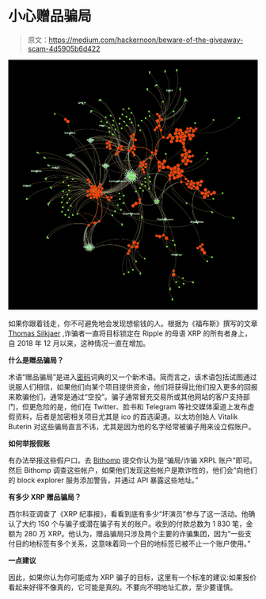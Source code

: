 # 小心赠品骗局

> 原文：<https://medium.com/hackernoon/beware-of-the-giveaway-scam-4d5905b6d422>

![](img/cef44e2eeaf68902668bf517063486d5.png)

如果你跟着钱走，你不可避免地会发现想偷钱的人。根据为《福布斯》撰写的文章 [Thomas Silkjaer](https://www.forbes.com/sites/thomassilkjaer/2019/04/05/the-dark-side-of-cryptocurrencies-scams/?ss=crypto-blockchain#b4573436c94e) ,诈骗者一直将目标锁定在 Ripple 的母语 XRP 的所有者身上，自 2018 年 12 月以来，这种情况一直在增加。

**什么是赠品骗局？**

术语“赠品骗局”是进入[密码](https://hackernoon.com/tagged/crypto)词典的又一个新术语。简而言之，该术语包括试图通过说服人们相信，如果他们向某个项目提供资金，他们将获得比他们投入更多的回报来欺骗他们，通常是通过“空投”。骗子通常冒充交易所或其他网站的客户支持部门，但更危险的是，他们在 Twitter、脸书和 Telegram 等社交媒体渠道上发布虚假资料，后者是加密相关项目尤其是 ico 的首选渠道。以太坊创始人 Vitalik Buterin 对这些骗局直言不讳，尤其是因为他的名字经常被骗子用来设立假账户。

**如何举报假账**

有办法举报这些假户口。去 [Bithomp](https://bithomp.com/explorer/fraud.html) 提交你认为是“骗局/诈骗 XRPL 账户”即可。然后 Bithomp 调查这些帐户，如果他们发现这些帐户是欺诈性的，他们会“向他们的 block explorer 服务添加警告，并通过 API 暴露这些地址。”

**有多少 XRP 赠品骗局？**

西尔科亚调查了《XRP 纪事报》，看看到底有多少“坏演员”参与了这一活动。他确认了大约 150 个与骗子或潜在骗子有关的账户。收到的付款总数为 1 830 笔，金额为 280 万 XRP。他认为，赠品骗局只涉及两个主要的诈骗集团，因为“一些支付目的地标签有多个关系，这意味着同一个目的地标签已被不止一个账户使用。”

**一点建议**

因此，如果你认为你可能成为 XRP 骗子的目标，这里有一个标准的建议:如果报价看起来好得不像真的，它可能是真的。不要向不明地址汇款，至少要谨慎。
